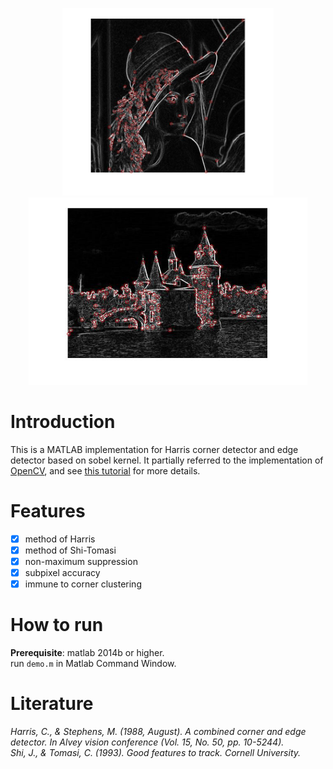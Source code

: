 <p align = "center">
<img src="https://raw.githubusercontent.com/FinleyPan/CornerAndEdgeDetector/master/data/res_lena.jpg" alt="lena_res" height="300"> <img src="https://raw.githubusercontent.com/FinleyPan/CornerAndEdgeDetector/master/data/res_boldt.jpg" alt="boldt_res" height="300">
 </p>
 
 # Introduction
This is a MATLAB implementation for Harris corner detector and edge detector based on sobel kernel. It partially referred to the implementation of [OpenCV](https://docs.opencv.org/3.0-beta/doc/py_tutorials/py_feature2d/py_features_harris/py_features_harris.html), and see [this tutorial](http://aishack.in/tutorials/harris-corner-detector/) for more details.   

# Features
- [x] method of Harris
- [x] method of Shi-Tomasi
- [x] non-maximum suppression
- [x] subpixel accuracy
- [x] immune to corner clustering

# How to run
**Prerequisite**: matlab 2014b or higher.  
run `demo.m` in Matlab Command Window.

# Literature
*Harris, C., & Stephens, M. (1988, August). A combined corner and edge detector. In Alvey vision conference (Vol. 15, No. 50, pp. 10-5244).*  
*Shi, J., & Tomasi, C. (1993). Good features to track. Cornell University.*
